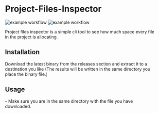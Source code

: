 # Project-Files-Inspector 

![example workflow](https://github.com/kaancetinkayasf/Project-Files-Inspector/actions/workflows/ci.yml/badge.svg)
![example workflow](https://github.com/kaancetinkayasf/Project-Files-Inspector/actions/workflows/release.yml/badge.svg)

<p>Project files inspector is a simple cli tool to see how much space every file in the project is allocating. </p>

## Installation

<p>Download the latest binary from the releases section and extract it to a destination you like (The results will be written in the same directory you place the binary file.)</p>

## Usage

<p> - Make sure you are in the same directory with the file you have downloaded.</p>
